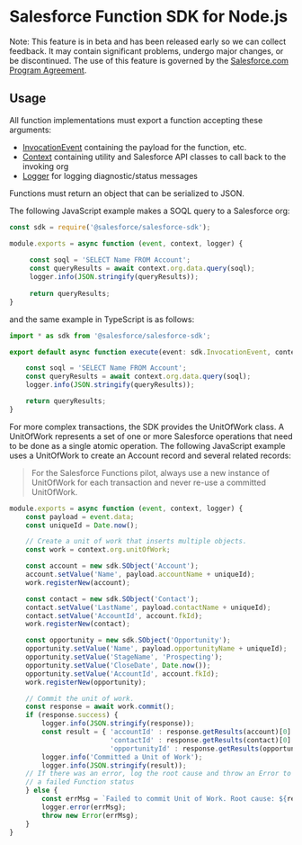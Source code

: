 # Salesforce Function SDK for Node.js

Note: This feature is in beta and has been released early so we can collect feedback. It may contain significant problems, undergo major changes, or be discontinued. The use of this feature is governed by the [Salesforce.com Program Agreement](https://trailblazer.me/terms?lan=en).

## Usage

All function implementations must export a function accepting these arguments:

* [InvocationEvent](docs/classes/invocationevent.md) containing the payload for the function, etc.
* [Context](docs/classes/context.md) containing utility and Salesforce API classes to call back to the invoking org
* [Logger](https://forcedotcom.github.io/sfdx-core/classes/logger.html) for logging diagnostic/status messages

Functions must return an object that can be serialized to JSON.

The following JavaScript example makes a SOQL query to a Salesforce org: 

```js
const sdk = require('@salesforce/salesforce-sdk');

module.exports = async function (event, context, logger) {
     
     const soql = 'SELECT Name FROM Account';
     const queryResults = await context.org.data.query(soql);
     logger.info(JSON.stringify(queryResults));
     
     return queryResults;
}
```

and the same example in TypeScript is as follows:

```ts
import * as sdk from '@salesforce/salesforce-sdk';

export default async function execute(event: sdk.InvocationEvent, context: sdk.Context, logger: sdk.Logger): Promise<any> {

    const soql = 'SELECT Name FROM Account';
    const queryResults = await context.org.data.query(soql);
    logger.info(JSON.stringify(queryResults));

    return queryResults;
}
```

For more complex transactions, the SDK provides the UnitOfWork class. A UnitOfWork represents a set of one or more Salesforce operations that need to be done as a single atomic operation. The following JavaScript example uses a UnitOfWork to create an Account record and several related records:

> For the Salesforce Functions pilot, always use a new instance of UnitOfWork for each transaction and never re-use a committed UnitOfWork.

```js
module.exports = async function (event, context, logger) {
    const payload = event.data;
    const uniqueId = Date.now();

    // Create a unit of work that inserts multiple objects.
    const work = context.org.unitOfWork;

    const account = new sdk.SObject('Account');
    account.setValue('Name', payload.accountName + uniqueId);
    work.registerNew(account);

    const contact = new sdk.SObject('Contact');
    contact.setValue('LastName', payload.contactName + uniqueId);
    contact.setValue('AccountId', account.fkId);
    work.registerNew(contact);

    const opportunity = new sdk.SObject('Opportunity');
    opportunity.setValue('Name', payload.opportunityName + uniqueId);
    opportunity.setValue('StageName', 'Prospecting');
    opportunity.setValue('CloseDate', Date.now());
    opportunity.setValue('AccountId', account.fkId);
    work.registerNew(opportunity);

    // Commit the unit of work.
    const response = await work.commit();
    if (response.success) {
        logger.info(JSON.stringify(response));
        const result = { 'accountId' : response.getResults(account)[0].id,
                         'contactId' : response.getResults(contact)[0].id,
                         'opportunityId' : response.getResults(opportunity)[0].id };
        logger.info('Committed a Unit of Work');
        logger.info(JSON.stringify(result));
    // If there was an error, log the root cause and throw an Error to indicate
    // a failed Function status
    } else {
        const errMsg = `Failed to commit Unit of Work. Root cause: ${response.rootCause}`;
        logger.error(errMsg);
        throw new Error(errMsg);
    }
}
```
